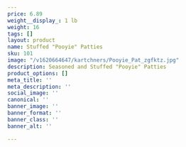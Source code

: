 ```yaml
---
price: 6.89
weight__display_: 1 lb
weight: 16
tags: []
layout: product
name: Stuffed "Pooyie" Patties
sku: 101
image: "/v1620664647/kartchners/Pooyie_Pat_zgfktz.jpg"
description: Seasoned and Stuffed "Pooyie" Patties
product_options: []
meta_title: ''
meta_description: ''
social_image: ''
canonical: ''
banner_image: ''
banner_format: ''
banner_class: ''
banner_alt: ''

---
```

